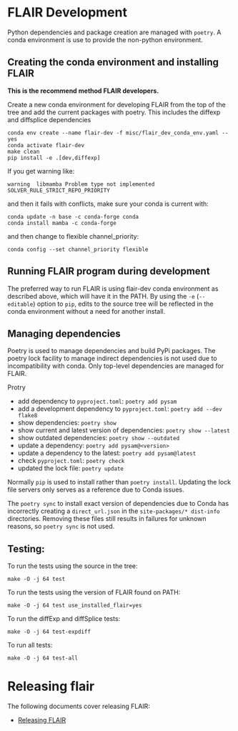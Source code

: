 # FLAIR Development

Python dependencies and package creation are managed with `poetry`.
A conda environment is use to provide the non-python environment.

## Creating the conda environment and installing FLAIR

**This is the recommend method FLAIR developers.**

Create a new conda environment for developing FLAIR from the top of
the tree and add the current packages with poetry.  This includes the
diffexp and diffsplice dependencies

```
conda env create --name flair-dev -f misc/flair_dev_conda_env.yaml --yes
conda activate flair-dev
make clean
pip install -e .[dev,diffexp]

```

If you get warning like:
```
warning  libmamba Problem type not implemented SOLVER_RULE_STRICT_REPO_PRIORITY
```
and then it fails with conflicts, make sure your conda is current with:

```
conda update -n base -c conda-forge conda
conda install mamba -c conda-forge
```
and then change to flexible channel_priority:
```
conda config --set channel_priority flexible
```

## Running FLAIR program during development


The preferred way to run FLAIR is using flair-dev conda environment as
described above, which will have it in the PATH.  By using the `-e`
(`--editable`) option to `pip`, edits to the source tree will be reflected in
the conda environment without a need for another install.


## Managing dependencies

Poetry is used to manage dependencies and build PyPi packages.
The poetry lock facility to manage indirect dependencies is not
used due to incompatibility with conda.  Only top-level dependencies
are managed for FLAIR.

Protry
* add dependency to `pyproject.toml`: `poetry add pysam`
* add a development dependency to `pyproject.toml`: `poetry add --dev flake8`
* show dependencies: `poetry show`
* show current and latest version of dependencies: `poetry show --latest`
* show outdated dependencies: `poetry show --outdated`
* update a dependency: `poetry add pysam@<version>`
* update a dependency to the latest: `poetry add pysam@latest`
* check `pyproject.toml`: `poetry check`
* updated the lock file: `poetry update`

Normally `pip` is used to install rather than `poetry install`.  Updating the
lock file servers only serves as a reference due to Conda issues.

The `poetry sync` to install exact version of dependencies due to Conda has
incorrectly creating a `direct_url.json` in the `site-packages/* dist-info`
directories. Removing these files still results in failures for unknown
reasons, so  `poetry sync` is not used.

## Testing:

To run the tests using the source in the tree:
```
make -O -j 64 test
```

To run the tests using the version of FLAIR found on PATH:
```
make -O -j 64 test use_installed_flair=yes
```

To run the diffExp and diffSplice tests:
```
make -O -j 64 test-expdiff
```

To run all tests:
```
make -O -j 64 test-all
```

# Releasing flair

The following documents cover releasing FLAIR:

* [Releasing FLAIR](release.md)
